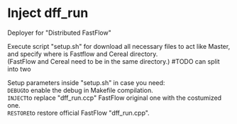 # Inject dff_run
Deployer for "Distributed FastFlow"
  
Execute script "setup.sh" for download all necessary files to act like Master, and specify where is Fastflow and Cereal directory.  
	(FastFlow and Cereal need to be in the same directory.)	#TODO can split into two  
  
Setup parameters inside "setup.sh" in case you need:  
`DEBUG`to enable the debug in Makefile compilation.  
`INJECT`to replace "dff_run.ccp" FastFlow original one with the costumized one.  
`RESTORE`to restore official FastFlow "dff_run.cpp".  
